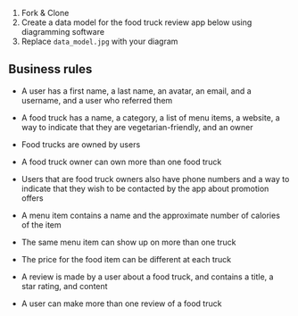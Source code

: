 1. Fork & Clone
1. Create a data model for the food truck review app below using diagramming software
1. Replace `data_model.jpg` with your diagram

## Business rules

* A user has a first name, a last name, an avatar, an email, and a username, and a user who referred them
* A food truck has a name, a category, a list of menu items, a website, a way to indicate that they are vegetarian-friendly, and an owner
* Food trucks are owned by users
* A food truck owner can own more than one food truck
* Users that are food truck owners also have phone numbers and a way to indicate that they wish to be contacted by the app about promotion offers
* A menu item contains a name and the approximate number of calories of the item
* The same menu item can show up on more than one truck
* The price for the food item can be different at each truck

* A review is made by a user about a food truck, and contains a title, a star rating, and content

* A user can make more than one review of a food truck
